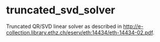 # truncated_svd_solver
Truncated QR/SVD linear solver as described in http://e-collection.library.ethz.ch/eserv/eth:14434/eth-14434-02.pdf.

